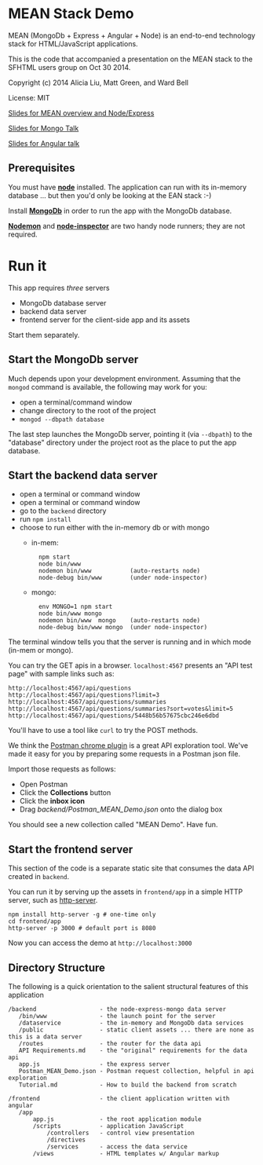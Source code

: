 # MEAN Stack Demo

MEAN (MongoDb + Express + Angular + Node) is an end-to-end technology stack for HTML/JavaScript applications.

This is the code that accompanied a presentation on the MEAN stack to the SFHTML users group on Oct 30 2014.

Copyright (c) 2014 Alicia Liu, Matt Green, and Ward Bell

License: MIT

[Slides for MEAN overview and Node/Express](https://docs.google.com/presentation/d/1p-7iLAIBR6PZ1tz1n21g_ONbdf7nkIgyscMOczdZgKA)

[Slides for Mongo Talk](https://docs.google.com/presentation/d/1Ze2PbPNAel0ETuNS1mTYk7spPXwbPxdUaqiAgw5B6Zs/edit?usp=sharing)

[Slides for Angular talk](http://emgeee.github.io/mean-stack-SFHTML5/slides/angular)

## Prerequisites

You must have [**node**](http://nodejs.org/) installed. The application can run with its in-memory database ... but then you'd only be looking at the EAN stack :-)

Install [**MongoDb**](http://www.mongodb.org/) in order to run the app with the MongoDb database.

[**Nodemon**](https://github.com/remy/nodemon) and [**node-inspector**](https://github.com/node-inspector/node-inspector) are two handy node runners; they are not required.

# Run it

This app requires *three* servers

* MongoDb database server
* backend data server 
* frontend server for the client-side app and its assets

Start them separately.

## Start the MongoDb server

Much depends upon your development environment. Assuming that the `mongod` command is available, the following may work for you:
* open a terminal/command window
* change directory to the root of the project
* `mongod --dbpath database`

The last step launches the MongoDb server, pointing it (via `--dbpath`) to the "database" directory under the project root as the place to put the app database.

## Start the backend data server

* open a terminal or command window
* open a terminal or command window
* go to the `backend` directory
* run `npm install`
* choose to run either with the in-memory db or with mongo
    * in-mem: 
   
			npm start
            node bin/www
			nodemon bin/www           (auto-restarts node)
            node-debug bin/www        (under node-inspector)

    * mongo:
    
            env MONGO=1 npm start
            node bin/www mongo
			nodemon bin/www  mongo    (auto-restarts node)
            node-debug bin/www mongo  (under node-inspector)

The terminal window tells you that the server is running and in which mode (in-mem or mongo).

You can try the GET apis in a browser. `localhost:4567` presents an "API test page" with sample links such as:

	http://localhost:4567/api/questions
	http://localhost:4567/api/questions?limit=3
	http://localhost:4567/api/questions/summaries
	http://localhost:4567/api/questions/summaries?sort=votes&limit=5
	http://localhost:4567/api/questions/5448b56b57675cbc246e6dbd

You'll have to use a tool like `curl` to try the POST methods. 

We think the [Postman chrome plugin](https://chrome.google.com/webstore/detail/postman-rest-client/fdmmgilgnpjigdojojpjoooidkmcomcm?hl=en) is a great API exploration tool. We've made it easy for you by preparing some requests in a Postman json file. 

Import those requests as follows:

- Open Postman
- Click the **Collections** button
- Click the **inbox icon**
- Drag *backend/Postman_MEAN_Demo.json* onto the dialog box

You should see a new collection called "MEAN Demo". Have fun.

## Start the frontend server

This section of the code is a separate static site that consumes the data API created in `backend`.

You can run it by serving up the assets in `frontend/app` in a simple HTTP server, such as [http-server](https://github.com/nodeapps/http-server).

	npm install http-server -g # one-time only
	cd frontend/app
	http-server -p 3000 # default port is 8080

Now you can access the demo at `http://localhost:3000`


## Directory Structure

The following is a quick orientation to the salient structural features of this application

    /backend                  - the node-express-mongo data server
       /bin/www               - the launch point for the server
       /dataservice           - the in-memory and MongoDb data services
       /public                - static client assets ... there are none as this is a data server
       /routes                - the router for the data api
       API Requirements.md    - the "original" requirements for the data api
       app.js                 - the express server
       Postman_MEAN_Demo.json - Postman request collection, helpful in api exploration
       Tutorial.md            - How to build the backend from scratch
    
    /frontend                 - the client application written with angular 
       /app
           app.js             - the root application module
           /scripts           - application JavaScript
               /controllers   - control view presentation
               /directives
               /services      - access the data service
           /views             - HTML templates w/ Angular markup
